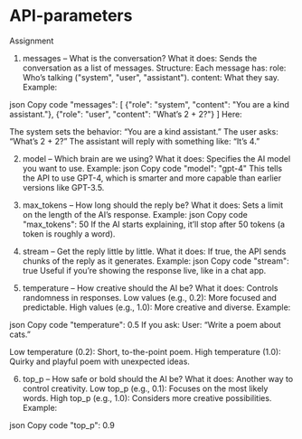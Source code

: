 # API-parameters
Assignment

1) messages – What is the conversation?
What it does: Sends the conversation as a list of messages.
Structure: Each message has:
role: Who’s talking ("system", "user", "assistant").
content: What they say.
Example:

json
Copy code
"messages": [
  {"role": "system", "content": "You are a kind assistant."},
  {"role": "user", "content": "What’s 2 + 2?"}
]
Here:

The system sets the behavior: “You are a kind assistant.”
The user asks: “What’s 2 + 2?”
The assistant will reply with something like: “It’s 4.”


2) model – Which brain are we using?
What it does: Specifies the AI model you want to use.
Example:
json
Copy code
"model": "gpt-4"
This tells the API to use GPT-4, which is smarter and more capable than earlier versions like GPT-3.5.


3) max_tokens – How long should the reply be?
What it does: Sets a limit on the length of the AI’s response.
Example:
json
Copy code
"max_tokens": 50
If the AI starts explaining, it’ll stop after 50 tokens (a token is roughly a word).

4) stream – Get the reply little by little.
What it does: If true, the API sends chunks of the reply as it generates.
Example:
json
Copy code
"stream": true
Useful if you’re showing the response live, like in a chat app.

5) temperature – How creative should the AI be?
What it does: Controls randomness in responses.
Low values (e.g., 0.2): More focused and predictable.
High values (e.g., 1.0): More creative and diverse.
Example:

json
Copy code
"temperature": 0.5
If you ask:
User: “Write a poem about cats.”

Low temperature (0.2): Short, to-the-point poem.
High temperature (1.0): Quirky and playful poem with unexpected ideas.

6) top_p – How safe or bold should the AI be?
What it does: Another way to control creativity.
Low top_p (e.g., 0.1): Focuses on the most likely words.
High top_p (e.g., 1.0): Considers more creative possibilities.
Example:

json
Copy code
"top_p": 0.9
